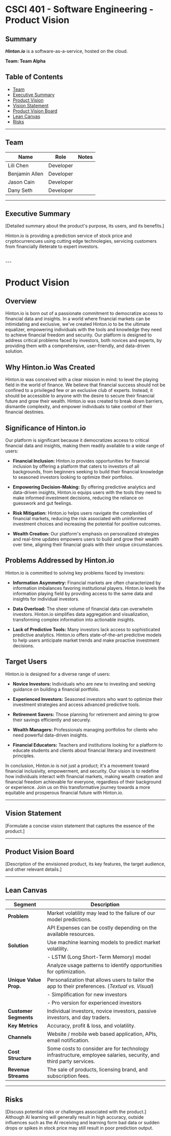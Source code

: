 # CSCI 401 - Software Engineering - Product Vision

## Summary
***Hinton.io*** is a software-as-a-service, hosted on the cloud. 

**Team: Team Alpha**

## Table of Contents

- [Team](#team)
- [Executive Summary](#executive-summary)
- [Product Vision](#product-vision)
- [Vision Statement](#vision-statement)
- [Product Vision Board](#product-vision-board)
- [Lean Canvas](#lean-canvas)
- [Risks](#risks)

---

## Team

| Name               | Role                  | Notes |
|--------------------|-----------------------|-------|
| Lili Chen          | Developer             |       |
| Benjamin Allen     | Developer             |       |
| Jason Cain         | Developer             |       |
| Dany Seth          | Developer             |       |
---

## Executive Summary
[Detailed summary about the product's purpose, its users, and its benefits.]

Hinton.io is providing a prediction service of stock price and cryptocurrencues using cutting edge technolegies, servicing customers from financially illeterate to expert investors.

<br>
---

# Product Vision

## Overview
Hinton.io is born out of a passionate commitment to democratize access to financial data and insights. In a world where financial markets can be intimidating and exclusive, we've created Hinton.io to be the ultimate equalizer, empowering individuals with the tools and knowledge they need to achieve financial freedom and security. Our platform is designed to address critical problems faced by investors, both novices and experts, by providing them with a comprehensive, user-friendly, and data-driven solution.

## Why Hinton.io Was Created
Hinton.io was conceived with a clear mission in mind: to level the playing field in the world of finance. We believe that financial success should not be confined to a privileged few or an exclusive club of experts. Instead, it should be accessible to anyone with the desire to secure their financial future and grow their wealth. Hinton.io was created to break down barriers, dismantle complexity, and empower individuals to take control of their financial destinies.

## Significance of Hinton.io
Our platform is significant because it democratizes access to critical financial data and insights, making them readily available to a wide range of users:

- **Financial Inclusion:** Hinton.io provides opportunities for financial inclusion by offering a platform that caters to investors of all backgrounds, from beginners seeking to build their financial knowledge to seasoned investors looking to optimize their portfolios.

- **Empowering Decision-Making:** By offering predictive analytics and data-driven insights, Hinton.io equips users with the tools they need to make informed investment decisions, reducing the reliance on guesswork and gut feelings.

- **Risk Mitigation:** Hinton.io helps users navigate the complexities of financial markets, reducing the risk associated with uninformed investment choices and increasing the potential for positive outcomes.

- **Wealth Creation:** Our platform's emphasis on personalized strategies and real-time updates empowers users to build and grow their wealth over time, aligning their financial goals with their unique circumstances.

## Problems Addressed by Hinton.io
Hinton.io is committed to solving key problems faced by investors:

- **Information Asymmetry:** Financial markets are often characterized by information imbalances favoring institutional players. Hinton.io levels the information playing field by providing access to the same data and insights for individual investors.

- **Data Overload:** The sheer volume of financial data can overwhelm investors. Hinton.io simplifies data aggregation and visualization, transforming complex information into actionable insights.

- **Lack of Predictive Tools:** Many investors lack access to sophisticated predictive analytics. Hinton.io offers state-of-the-art predictive models to help users anticipate market trends and make proactive investment decisions.

## Target Users
Hinton.io is designed for a diverse range of users:

- **Novice Investors:** Individuals who are new to investing and seeking guidance on building a financial portfolio.

- **Experienced Investors:** Seasoned investors who want to optimize their investment strategies and access advanced predictive tools.

- **Retirement Savers:** Those planning for retirement and aiming to grow their savings efficiently and securely.

- **Wealth Managers:** Professionals managing portfolios for clients who need powerful data-driven insights.

- **Financial Educators:** Teachers and institutions looking for a platform to educate students and clients about financial literacy and investment principles.

In conclusion, Hinton.io is not just a product; it's a movement toward financial inclusivity, empowerment, and security. Our vision is to redefine how individuals interact with financial markets, making wealth creation and financial freedom achievable for everyone, regardless of their background or experience. Join us on this transformative journey towards a more equitable and prosperous financial future with Hinton.io.


---

## Vision Statement
[Formulate a concise vision statement that captures the essence of the product.]

---

## Product Vision Board
[Description of the envisioned product, its key features, the target audience, and other relevant details.]

---
## Lean Canvas

| **Segment**              | **Description**                                      |
|--------------------------|------------------------------------------------------|
| **Problem**              | Market volatility may lead to the failure of our model predictions. |
|                          | API Expenses can be costly depending on the available resources. |
| **Solution**             | Use machine learning models to predict market volatility. |
|                          | - LSTM (Long Short-Term Memory) model                |
|                          | Analyze usage patterns to identify opportunities for optimization. |
| **Unique Value Prop.**   | Personalization that allows users to tailor the app to their preferences. (*Textual vs. Visual*) |
|                          |  - Simplification for new investors                  |
|                          |  - Pro version for experienced investors             |
| **Customer Segments**    | Individual investors, novice investors, passive investors, and day traders.  |
| **Key Metrics**          | Accuracy, profit & loss, and volatility. |   
| **Channels**             | Website / mobile web based application, APIs, email  notification. |
| **Cost Structure**       | Some costs to consider are for technology infrastructure, employee salaries, security, and third party services. |
| **Revenue Streams**      | The sale of products, licensing brand, and subscription fees. |

---

## Risks
[Discuss potential risks or challenges associated with the product.]
Although AI learning will generally result in high accuracy, outside influences such as the AI receiving and learning form bad data or sudden drops or spikes in stock price may still result in poor prediction output.

